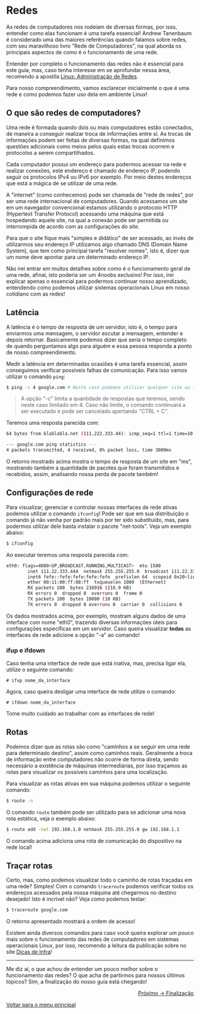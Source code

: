 # Redes

As redes de computadores nos rodeiam de diversas formas, por isso, entender como elas funcionam é uma tarefa essencial! Andrew Tanenbaum é considerado uma das maiores referências quando falamos sobre redes, com seu maravilhoso livro "Rede de Computadores", na qual aborda os principais aspectos de como é o funcionamento de uma rede.

Entender por completo o funcionamento das redes não é essencial para este guia, mas, caso tenha interesse em se aprofundar nessa área, recomendo a apostila [Linux: Administração de Redes](https://www.inf.pucrs.br/~benso/gerencia_redes/2005/manuais/Administracao%20de%20Redes.pdf).

Para nosso compreendimento, vamos esclarecer inicialmente o que é uma rede e como podemos fazer uso dela em ambiente Linux!

## O que são redes de computadores?

Uma rede é formada quando dois ou mais computadores estão conectados, de maneira a conseguir realizar troca de informações entre si. As trocas de informações podem ser feitas de diversas formas, na qual definimos questões adicionais como meios pelos quais estas trocas ocorrem e protocolos a serem compartilhados.

Cada computador possui um endereço para podermos acessar na rede e realizar conexões, este endereço é chamado de endereço IP, podendo seguir os protocolos IPv4 ou IPv6 por exemplo. Por meio destes endereços que está a mágica de se utilizar de uma rede.

A "internet" (como conhecemos) pode ser chamada de "rede de redes", por ser uma rede internacional de computadores. Quando acessamos um site em um navegador convencional estamos utilizando o protocolo HTTP (Hypertext Transfer Protocol) acessando uma máquina que está hospedando aquele site, na qual a conexão pode ser permitida ou interrompida de acordo com as configurações do site.

Para que o site fique mais "simples e didático" de ser acessado, ao invés de utilizarmos seu endereço IP utilizamos algo chamado DNS (Domain Name System), que tem como principal tarefa "resolver nomes", isto é, dizer que um nome deve apontar para um determinado endereço IP.

Não irei entrar em muitos detalhes sobre como é o funcionamento geral de uma rede, afinal, isto poderia ser um 4noobs exclusivo! Por isso, irei explicar apenas o essencial para podermos continuar nosso aprendizado, entendendo como podemos utilizar sistemas operacionais Linux em nosso cotidiano com as redes!

## Latência

A latência é o tempo de resposta de um servidor, isto é, o tempo para enviarmos uma mensagem, o servidor escutar a mensagem, entender e depois retornar. Basicamente podemos dizer que seria o tempo completo de quando perguntamos algo para alguém e essa pessoa responda a ponto de nosso compreendimento.

Medir a latência em determinadas ocasiões é uma tarefa essencial, assim conseguimos verificar possíveis falhas de comunicação. Para isso vamos utilizar o comando `ping`:

```sh
$ ping -c 4 google.com # Neste caso podemos utilizar qualquer site ou IP
```
> A opção "-c" limita a quantidade de respostas que teremos, sendo neste caso limitado em 4. Caso não limite, o comando continuará a ser executado e pode ser cancelado apertando "CTRL + C".

Teremos uma resposta parecida com:

```sh
64 bytes from blablabla.net (111.222.333.44): icmp_seq=1 ttl=1 time=10 ms

--- google.com ping statistics ---
4 packets transmitted, 4 received, 0% packet loss, time 3000ms
```

O retorno mostrado acima mostra o tempo de resposta de um site em "ms", mostrando também a quantidade de pacotes que foram transmitidos e recebidos, assim, analisando nossa perda de pacote também!

## Configurações de rede

Para visualizar, gerenciar e controlar nossas interfaces de rede ativas podemos utilizar o comando `ifconfig`! Pode ser que em sua distribuição o comando já não venha por padrão mais por ter sido substituído, mas, para podermos utilizar dele basta instalar o pacote "net-tools". Veja um exemplo abaixo:

```sh
$ ifconfig
```

Ao executar teremos uma resposta parecida com:

```sh
eth0: flags=4000<UP,BROADCAST,RUNNING,MULTICAST>  mtu 1500
        inet 111.22.333.444  netmask 255.255.255.0  broadcast 111.22.333.555
        inet6 fefe::fefe:fefe:fefe:fefe  prefixlen 64  scopeid 0x20<link>
        ether 00:11:00:ff:88:ff  txqueuelen 1000  (Ethernet)
        RX packets 200  bytes 216916 (216.9 KB)
        RX errors 0  dropped 0  overruns 0  frame 0
        TX packets 100  bytes 10000 (10 KB)
        TX errors 0  dropped 0 overruns 0  carrier 0  collisions 0
```

Os dados mostrados acima, por exemplo, mostram alguns dados de uma interface com nome "eth0", trazendo diversas informações úteis para configurações específicas em um servidor. Caso queira visualizar **todas** as interfaces de rede adicione a opção "-a" ao comando!

### ifup e ifdown

Caso tenha uma interface de rede que está inativa, mas, precisa ligar ela, utilize o seguinte comando:

```
# ifup nome_da_interface
```

Agora, caso queira desligar uma interface de rede utilize o comando:

```
# ifdown nome_da_interface
```

Tome muito cuidado ao trabalhar com as interfaces de rede!

## Rotas

Podemos dizer que as rotas são como "caminhos a se seguir em uma rede para determinado destino", assim como caminhos reais. Geralmente a troca de informação entre computadores não ocorre de forma direta, sendo necessário a existência de máquinas intermediárias, por isso traçamos as rotas para visualizar os possíveis caminhos para uma localização.

Para visualizar as rotas ativas em sua máquina podemos utilizar o seguinte comando:

```sh
$ route -n
```

O comando `route` também pode ser utilizado para se adicionar uma nova rota estática, veja o exemplo abaixo:

```sh
$ route add -net 192.168.1.0 netmask 255.255.255.0 gw 192.168.1.1
```

O comando acima adiciona uma rota de comunicação do dispositivo na rede local!

## Traçar rotas

Certo, mas, como podemos visualizar todo o caminho de rotas traçadas em uma rede? Simples! Com o comando `traceroute` podemos verificar todos os endereços acessados pela nossa máquina até chegarmos no destino desejado! Isto é incrível não? Veja como podemos testar:

```sh
$ traceroute google.com
```

O retorno apresentado mostrará a ordem de acesso!

Existem ainda diversos comandos para caso você queira explorar um pouco mais sobre o funcionamento das redes de computadores em sistemas operacionais Linux, por isso, recomendo a leitura da publicação sobre no site [Dicas de Infra](https://dicasdeinfra.com.br/13-comandos-para-gerenciar-rede-no-linux/)!

---

Me diz aí, o que achou de entender um pouco melhor sobre o funcionamento das redes? O que acha de partirmos para nossos últimos tópicos? Sim, a finalização do nosso guia está chegando!

<p align="right">
  <a href="https://github.com/lanjoni/lpi4noobs/blob/main/content/finalizacao">Próximo -> Finalização</a>
</p>

<p align="left">
  <a href="https://github.com/lanjoni/lpi4noobs#roadmap">Voltar para o menu principal</a>
</p>
